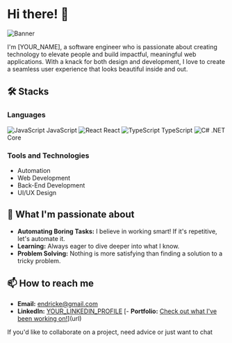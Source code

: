 # Hi there! 👋

![Banner](URL_OF_YOUR_BANNER_IMAGE) 

I'm [YOUR_NAME], a software engineer who is passionate about creating technology to elevate people and build impactful, meaningful web applications. With a knack for both design and development, I love to create a seamless user experience that looks beautiful inside and out.

## 🛠️ Stacks

### Languages

![JavaScript](URL_OF_JAVASCRIPT_ICON) JavaScript ![React](URL_OF_REACT_ICON) React ![TypeScript](URL_OF_TYPESCRIPT_ICON) TypeScript ![C#](URL_OF_C#_ICON) .NET Core

### Tools and Technologies

- Automation
- Web Development
- Back-End Development
- UI/UX Design

## 🌱 What I'm passionate about

- **Automating Boring Tasks:** I believe in working smart! If it's repetitive, let's automate it.
- **Learning:** Always eager to dive deeper into what I know.
- **Problem Solving:** Nothing is more satisfying than finding a solution to a tricky problem.
  

## 📫 How to reach me

- **Email:** endricke@gmail.com
- **LinkedIn:** [YOUR_LINKEDIN_PROFILE](YOUR_LINKEDIN_PROFILE_URL)
[- **Portfolio:** [Check out what I've been working on!](YOUR_PORTFOLIO_URL)](url)

If you'd like to collaborate on a project, need advice or just want to chat
